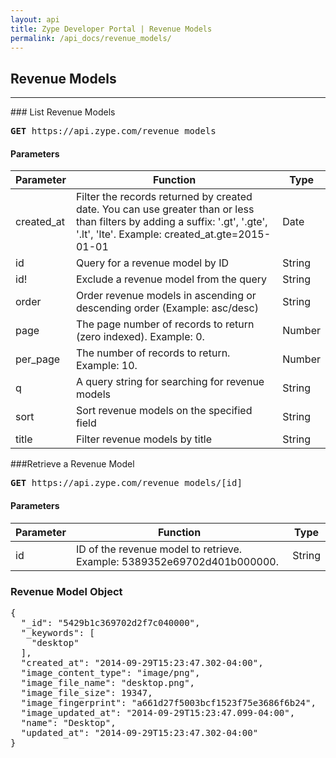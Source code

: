 ```yaml
---
layout: api
title: Zype Developer Portal | Revenue Models
permalink: /api_docs/revenue_models/
---
```


## Revenue Models
<hr />
### List Revenue Models
<pre>
<b>GET</b> https://api.zype.com/revenue_models
</pre>

#### Parameters

Parameter | Function | Type
--------- | -------- | ----
created_at | Filter the records returned by created date. You can use greater than or less than filters by adding a suffix: '.gt', '.gte', '.lt', 'lte'. Example: created_at.gte=2015-01-01 | Date
id        | Query for a revenue model by ID | String
id!       | Exclude a revenue model from the query | String
order     | Order revenue models in ascending or descending order (Example: asc/desc) | String
page      | The page number of records to return (zero indexed). Example: 0. | Number
per_page  | The number of records to return. Example: 10. | Number
q         | A query string for searching for revenue models | String
sort      | Sort revenue models on the specified field | String
title     | Filter revenue models by title | String

###Retrieve a Revenue Model
<pre><b>GET</b> https://api.zype.com/revenue_models/[id]
</pre>

#### Parameters

Parameter | Function | Type
--------- | -------- | ----
id | ID of the revenue model to retrieve. Example: 5389352e69702d401b000000. | String

### Revenue Model Object

<pre>
{
  "_id": "5429b1c369702d2f7c040000",
  "_keywords": [
    "desktop"
  ],
  "created_at": "2014-09-29T15:23:47.302-04:00",
  "image_content_type": "image/png",
  "image_file_name": "desktop.png",
  "image_file_size": 19347,
  "image_fingerprint": "a661d27f5003bcf1523f75e3686f6b24",
  "image_updated_at": "2014-09-29T15:23:47.099-04:00",
  "name": "Desktop",
  "updated_at": "2014-09-29T15:23:47.302-04:00"
}
</pre>
